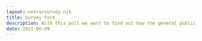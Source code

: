 ```yaml
---
layout: extra/survey.njk
title: Survey Form
description: With this poll we want to find out how the general public views mAGIC in 2021.
date: 2021-06-09
---
```


